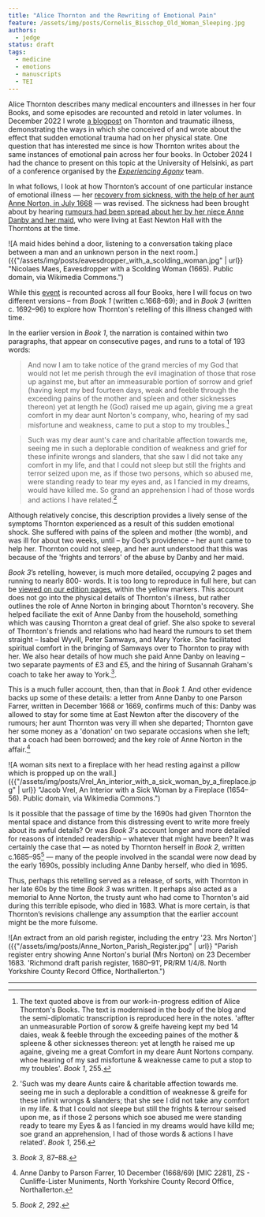 ```yaml
---
title: "Alice Thornton and the Rewriting of Emotional Pain"
feature: /assets/img/posts/Cornelis_Bisschop_Old_Woman_Sleeping.jpg
authors:
  - jedge
status: draft
tags:
  - medicine
  - emotions
  - manuscripts
  - TEI
---
```


Alice Thornton describes many medical encounters and illnesses in her four Books, and some episodes are recounted and retold in later volumes. In December 2022 I wrote [a blogpost](https://thornton.kdl.kcl.ac.uk/posts/blog/2022-12-19-grief-and-illness-thornton/) on Thornton and traumatic illness, demonstrating the ways in which she conceived of and wrote about the effect that sudden emotional trauma had on her physical state. One question that has interested me since is how Thornton writes about the same instances of emotional pain across her four books. In October 2024 I had the chance to present on this topic at the University of Helsinki, as part of a conference organised by the [*Experiencing Agony*](https://blogs.helsinki.fi/experiencingagony/) team. 

In what follows, I look at how Thornton’s account of one particular instance of emotional illness — her [recovery from sickness, with the help of her aunt Anne Norton, in July 1668](https://thornton.kdl.kcl.ac.uk/entities/?hi=awt1_1668_slander_grief) — was revised. The sickness had been brought about by hearing [rumours had been spread about her by her niece Anne Danby and her maid](https://thornton.kdl.kcl.ac.uk/posts/blog/2023-06-15-tragical-transactions-at-newton/), who were living at East Newton Hall with the Thorntons at the time.

![A maid hides behind a door, listening to a conversation taking place between a man and an unknown person in the next room.]({{"/assets/img/posts/eavesdropper_with_a_scolding_woman.jpg" | url}} "Nicolaes Maes, Eavesdropper with a Scolding Woman (1665). Public domain, via Wikimedia Commons.")

While this [event](https://thornton.kdl.kcl.ac.uk/posts/blog/2022-11-28-tei-events-thornton-books/) is recounted across all four Books, here I will focus on two different versions – from *Book 1* (written c.1668–69); and in *Book 3* (written c. 1692–96) to explore how Thornton's retelling of this illness changed with time.

In the earlier version in *Book 1*, the narration is contained within two paragraphs, that appear on consecutive pages, and runs to a total of 193 words: 

>And now I am to take notice of the grand mercies of my God that would not let me perish through the evil imagination of those that rose up against me, but after an immeasurable portion of sorrow and grief (having kept my bed fourteen days, weak and feeble through the exceeding pains of the mother and spleen and other sicknesses thereon) yet at length he (God) raised me up again, giving me a great comfort in my dear aunt Norton's company, who, hearing of my sad misfortune and weakness, came to put a stop to my troubles.[^1] 

>Such was my dear aunt's care and charitable affection towards me, seeing me in such a deplorable condition of weakness and grief for these infinite wrongs and slanders, that she saw I did not take any comfort in my life, and that I could not sleep but still the frights and terror seized upon me, as if those two persons, which so abused me, were standing ready to tear my eyes and, as I fancied in my dreams, would have killed me. So grand an apprehension I had of those words and actions I have related.[^2]

Although relatively concise, this description provides a lively sense of the symptoms Thornton experienced as a result of this sudden emotional shock. She suffered with pains of the spleen and mother (the womb), and was ill for about two weeks, until – by God’s providence – her aunt came to help her. Thornton could not sleep, and her aunt understood that this was because of the 'frights and terrors' of the abuse by Danby and her maid. 

*Book 3*’s retelling, however, is much more detailed, occupying 2 pages and running to nearly 800- words. It is too long to reproduce in full here, but can be [viewed on our edition pages](https://thornton.kdl.kcl.ac.uk/edition/?p0.do=book_three&p0.lo=p.87&p0.vi=modern&hi=awt1_1668_slander_grief), within the yellow markers. This account does not go into the physical details of Thornton's illness, but rather outlines the role of Anne Norton in bringing about Thornton's recovery. She helped faciliate the exit of Anne Danby from the household, something which was causing Thornton a great deal of grief. She also spoke to several of Thornton's friends and relations who had heard the rumours to set them straight – Isabel Wyvill, Peter Samways, and Mary Yorke. She facilitated spiritual comfort in the bringing of Samways over to Thornton to pray with her. We also hear details of how much she paid Anne Danby on leaving – two separate payments of £3 and £5, and the hiring of Susannah Graham's coach to take her away to York.[^3].

This is a much fuller account, then, than that in *Book 1*. And other evidence backs up some of these details: a letter from Anne Danby to one Parson Farrer, written in December 1668 or 1669, confirms much of this: Danby was allowed to stay for some time at East Newton after the discovery of the rumours; her aunt Thornton was very ill when she departed; Thornton gave her some money as a 'donation' on two separate occasions when she left; that a coach had been borrowed; and the key role of Anne Norton in the affair.[^4]

![A woman sits next to a fireplace with her head resting against a pillow which is propped up on the wall.]({{"/assets/img/posts/Vrel_An_interior_with_a_sick_woman_by_a_fireplace.jpg" | url}} "Jacob Vrel, An Interior with a Sick Woman by a Fireplace (1654–56). Public domain, via Wikimedia Commons.")

Is it possible that the passage of time by the 1690s had given Thornton the mental space and distance from this distressing event to write more freely about its awful details? Or was *Book 3*'s account longer and more detailed for reasons of intended readership – whatever that might have been? It was certainly the case that — as noted by Thornton herself in *Book 2*, written c.1685–95[^5] — many of the people involved in the scandal were now dead by the early 1690s, possibly including Anne Danby herself, who died in 1695. 

Thus, perhaps this retelling served as a release, of sorts, with Thornton in her late 60s by the time *Book 3* was written. It perhaps also acted as a memorial to Anne Norton, the trusty aunt who had come to Thornton's aid during this terrible episode, who died in 1683. What is more certain, is that Thornton’s revisions challenge any assumption that the earlier account might be the more fulsome.

![An extract from an old parish register, including the entry '23. Mrs Norton']({{"/assets/img/posts/Anne_Norton_Parish_Register.jpg" | url}} "Parish register entry showing Anne Norton's burial (Mrs Norton) on 23 December 1683. 'Richmond draft parish register, 1680–91', PR/RM 1/4/8. North Yorkshire County Record Office, Northallerton.")

---

[^1]: The text quoted above is from our work-in-progress edition of Alice Thornton's Books. The text is modernised in the body of the blog and the semi-diplomatic transcription is reproduced here in the notes. 'affter an unmeasurable Portion of sorow & greife haveing kept my bed 14 daies, weak & feeble through the exceeding paines of the mother & spleene & other sicknesses thereon: yet at length he raised me up againe, giveing me a great Comfort in my deare Aunt Nortons company. whoe hearing of my sad misfortune & weaknesse came to put a stop to my troubles'. *Book 1*, 255.

[^2]: 'Such was my deare Aunts caire & charitable affection towards me. seeing me in such a deplorable a condittion of weaknesse & greife for these infinit wrongs & slanders; that she see I did not take any comfort in my life. & that I could not sleepe but still the frights & terrour seised upon me, as if those 2 persons which soe abused me were standing ready to teare my Eyes & as I fancied in my dreams would have killd me; soe grand an apprehension, I had of those words & actions I have related'. *Book 1*, 256.

[^3]: *Book 3*, 87–88.

[^4]: Anne Danby to Parson Farrer, 10 December (1668/69) [MIC 2281], ZS - Cunliffe-Lister Muniments, North Yorkshire County Record Office, Northallerton.

[^5]: *Book 2*, 292.